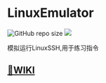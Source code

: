 # LinuxEmulator

<img alt="GitHub repo size" src="https://img.shields.io/github/repo-size/AS13379/LinuxEmulator"> <img src="https://img.shields.io/badge/Channel-t.me/LinuxEmulator---informational--informational">

模拟运行LinuxSSH,用于练习指令
## [📖WIKI](https://as13379.blogspot.com/2022/08/linuxemulator-wiki.html)

